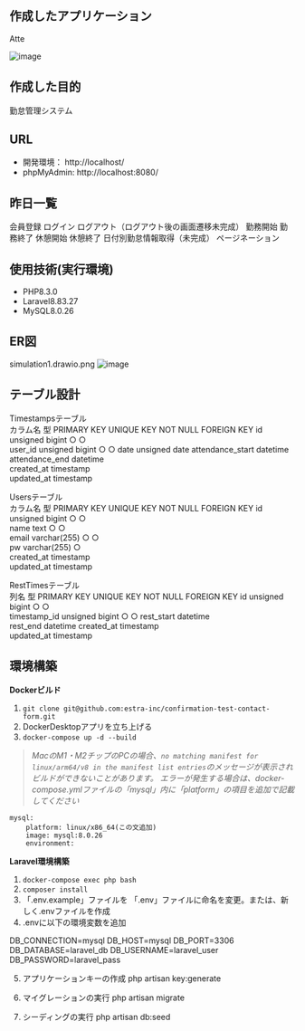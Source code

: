 ## 作成したアプリケーション
Atte

![image](https://github.com/user-attachments/assets/7774bc49-ee04-4471-9d7d-5db51b508487)


## 作成した目的
勤怠管理システム

## URL
- 開発環境： http://localhost/
- phpMyAdmin: http://localhost:8080/

## 昨日一覧
会員登録
ログイン
ログアウト（ログアウト後の画面遷移未完成）
勤務開始
勤務終了
休憩開始
休憩終了
日付別勤怠情報取得（未完成）
ページネーション

## 使用技術(実行環境)
- PHP8.3.0
- Laravel8.83.27
- MySQL8.0.26

## ER図
simulation1.drawio.png
![image](https://github.com/user-attachments/assets/251c3d6f-71ed-480a-82bc-62ba4b089e99)

## テーブル設計
Timestampsテーブル					
カラム名	型	PRIMARY KEY	UNIQUE KEY	NOT NULL	FOREIGN KEY
id	unsigned bigint	○		○	
user_id	unsigned bigint			○	○
date  unsigned date
attendance_start	datetime				
attendance_end	datetime				
created_at	timestamp				
updated_at	timestamp				
					
Usersテーブル					
カラム名	型	PRIMARY KEY	UNIQUE KEY	NOT NULL	FOREIGN KEY
id	unsigned bigint	○		○	
name	text		○	○	
email	varchar(255)		○	○	
pw	varchar(255)			○	
created_at	timestamp				
updated_at	timestamp				
					
RestTimesテーブル					
列名	型	PRIMARY KEY	UNIQUE KEY	NOT NULL	FOREIGN KEY
id	unsigned bigint	○		○	
timestamp_id	unsigned bigint			○	○
rest_start	datetime				
rest_end	datetime
created_at	timestamp				
updated_at	timestamp		

## 環境構築
**Dockerビルド**
1. `git clone git@github.com:estra-inc/confirmation-test-contact-form.git`
2. DockerDesktopアプリを立ち上げる
3. `docker-compose up -d --build`

> *MacのM1・M2チップのPCの場合、`no matching manifest for linux/arm64/v8 in the manifest list entries`のメッセージが表示されビルドができないことがあります。
エラーが発生する場合は、docker-compose.ymlファイルの「mysql」内に「platform」の項目を追加で記載してください*
```
mysql:
    platform: linux/x86_64(この文追加)
    image: mysql:8.0.26
    environment:
```

**Laravel環境構築**
1. `docker-compose exec php bash`
2. `composer install`
3. 「.env.example」ファイルを 「.env」ファイルに命名を変更。または、新しく.envファイルを作成
4. .envに以下の環境変数を追加

DB_CONNECTION=mysql
DB_HOST=mysql
DB_PORT=3306
DB_DATABASE=laravel_db
DB_USERNAME=laravel_user
DB_PASSWORD=laravel_pass

5. アプリケーションキーの作成
php artisan key:generate

6. マイグレーションの実行
php artisan migrate

7. シーディングの実行
php artisan db:seed
